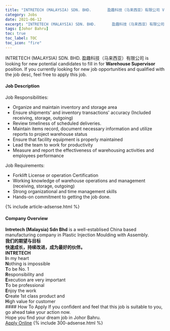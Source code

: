 ```yaml
---
title: "INTRETECH (MALAYSIA) SDN. BHD.       盈趣科技（马来西亚）有限公司 Vacancies Warehouse Supervisor" 
category: Jobs 
date: 2021-06-12 
excerpt: "INTRETECH (MALAYSIA) SDN. BHD.       盈趣科技（马来西亚）有限公司 is currently looking for suitable person to fill in the Warehouse Supervisor which based in Johor Bahru" 
tags: [Johor Bahru] 
toc: true 
toc_label: TOC 
toc_icon: "fire" 
--- 
```


<p>INTRETECH (MALAYSIA) SDN. BHD.       盈趣科技（马来西亚）有限公司 is looking for new potential candidates to fill in for <b>Warehouse Supervisor</b> position. If you currently looking for new job opportunities and qualified with the job desc, feel free to apply this job.
</p><div><div><h4>Job Description</h4></div><div><div><span><div><p>Job Responsibilities:</p><ul><li>Organize and maintain inventory and storage area</li><li>Ensure shipments' and inventory transactions' accuracy (Included receiving, storage, outgoing)</li><li>Review timeliness of scheduled deliveries.</li><li>Maintain items record, document necessary information and utilize reports to project warehouse status</li><li>Ensure that facility equipment is properly maintained</li><li>Lead the team to work for productivity</li><li>Measure and report the effectiveness of warehousing activities and employees performance</li></ul><p>Job Requirements:</p><ul><li>Forklift License or operation Certification</li><li>Working knowledge of warehouse operations and management (receiving, storage, outgoing)</li><li>Strong organizational and time management skills</li><li>Hands-on commitment to getting the job done.</li></ul></div></span></div></div></div> 
{% include article-adsense.html %} 
<div><div><h4>Company Overview</h4></div><div><div><span><div><div>
<div><strong>Intretech (Malaysia) Sdn Bhd</strong> is a well-establised China based manufacturing company in Plastic Injection Moulding with Assembly.</div>
<div>
<div><strong>&#25105;&#20204;&#30340;&#26399;&#26395;&#19982;&#30446;&#26631;</strong></div>
<div><strong>&#24555;&#36895;&#25104;&#38271;&#65292;&#25345;&#32493;&#25913;&#36827;&#65292;&#25104;&#20026;&#26368;&#22909;&#30340;&#20249;&#20276;&#12290;</strong></div>
<div><strong>INTRETECH</strong></div>
<div><strong>I</strong>n my heart</div>
<div><strong>N</strong>othing is impossible</div>
<div><strong>T</strong>o be No. 1</div>
<div><strong>R</strong>esponsibility and</div>
<div><strong>E</strong>xecution are very important</div>
<div><strong>T</strong>o be professional</div>
<div><strong>E</strong>njoy the work</div>
<div><strong>C</strong>reate 1st class product and</div>
<div><strong>H</strong>igh value for customer</div>
</div>
</div></div></span></div></div></div> 
#### How To Apply 
If you confident and feel that this job is suitable to you, go ahead take your action now. <br/> 
Hope you find your dream job in Johor Bahru. <br/> 
<a href="https://www.jobstreet.com.my/en/job/warehouse-supervisor-4588771?jobId=jobstreet-my-job-4588771&" class="btn btn--info" target="_blank" rel="nofollow noopenner">Apply Online</a> 
{% include 300-adsense.html %} 
